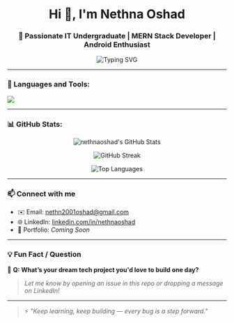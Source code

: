 <h1 align="center">Hi 👋, I'm Nethna Oshad</h1>
<h3 align="center">🚀 Passionate IT Undergraduate | MERN Stack Developer | Android Enthusiast</h3>

<p align="center">
  <img src="https://readme-typing-svg.demolab.com?font=Fira+Code&weight=500&pause=1000&color=7E95FD&center=true&vCenter=true&width=435&lines=Welcome+to+my+GitHub!;I'm+a+Full+Stack+Developer;Currently+Learning+AI+and+Kotlin" alt="Typing SVG" />
</p>

---

### 🧰 Languages and Tools:

<p align="left">
  <img src="https://skillicons.dev/icons?i=js,html,css,react,nodejs,express,mongodb,java,kotlin,androidstudio,figma,git,vscode" />
</p>

---

### 📊 GitHub Stats:

<p align="center">
  <img src="https://github-readme-stats.vercel.app/api?username=nethnaoshad&show_icons=true&theme=radical" alt="nethnaoshad's GitHub Stats" />
</p>

<p align="center">
  <img src="https://github-readme-streak-stats.herokuapp.com/?user=nethnaoshad&theme=radical" alt="GitHub Streak" />
</p>

<p align="center">
  <img src="https://github-readme-stats.vercel.app/api/top-langs/?username=nethnaoshad&layout=compact&theme=radical" alt="Top Languages" />
</p>

---

### 📫 Connect with me

- ✉️ Email: nethn2001oshad@gmail.com  
- 🌐 LinkedIn: [linkedin.com/in/nethnaoshad](https://linkedin.com/in/nethnaoshad)  
- 📱 Portfolio: *Coming Soon*

---

### 💡 Fun Fact / Question

🧠 **Q: What’s your dream tech project you'd love to build one day?**

> _Let me know by opening an issue in this repo or dropping a message on LinkedIn!_

---

> ⚡ *"Keep learning, keep building — every bug is a step forward."*

